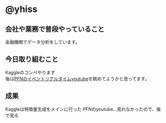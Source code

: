 # @yhiss

## 会社や業務で普段やっていること

金融機関でデータ分析をしています。  

## 今日取り組むこと

Kaggleのコンペやります  
後は[PFNのイベントリアルタイムyoutube](https://connpass.com/event/115476/)を眺めてようかと思ってます。

## 成果
Kaggleは特徴量生成をメインに行った
PFNのyoutube...見れなかったので、後で見る
